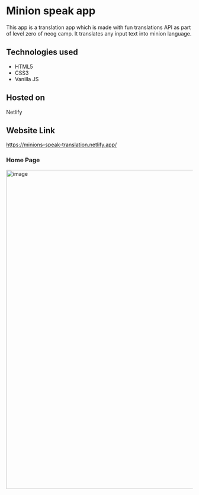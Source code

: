# Minion speak app
This app is a translation app which is made with fun translations API as part of level zero of neog camp. It translates any input text into minion language.
## Technologies used
  * HTML5
  * CSS3
  * Vanilla JS
## Hosted on
Netlify
## Website Link
https://minions-speak-translation.netlify.app/

### Home Page
<img width="862" alt="image" src="https://user-images.githubusercontent.com/120921285/211171656-10733597-8aee-428b-b69b-77ec2237b76d.png">


